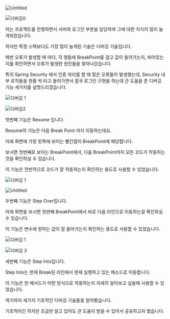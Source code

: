 ![Untitled](https://user-images.githubusercontent.com/70310271/195103481-7e6913a5-d6fa-4aee-b3ac-2816e44a21a4.png)

![디버깅0](https://user-images.githubusercontent.com/70310271/195103592-716515bb-ed86-49c0-b1d9-74169307150b.jpg)

저는 프로젝트를 진행하면서 서버와 로그인 부분을 담당하며 그에 대한 지식이 많이 늘게되었습니다.

하지만 특정 스택보다도 가장 많이 늘게된 기술은 디버깅 기술입니다.

매번 오류가 발생할 때 마다, 각 행들에 BreakPoint를 걸고 값이 들어가는지, 비어있는지를 확인하면서 오류가 발생한 원인들을 찾아나갔습니다.

특히 Spring Security 에서 인증 처리를 할 때 많은 오류들이 발생했는데, Security 내부 로직들을 한줄 씩 타고 들어가면서 결국 로그인 구현을 하는데 큰 도움을 준 디버깅 기능 세가지를 설명드리겠습니다.

![디버깅 1](https://user-images.githubusercontent.com/70310271/195103625-0a28c311-ad4a-4f47-94e4-ea91c7975906.jpg)

![디버깅2](https://user-images.githubusercontent.com/70310271/195103651-fe57afc5-1373-4692-add9-5b4371dedaa5.jpg)

첫번째 기능은 Resume 입니다. 

Resume의 기능은 다음 Break Point 까지 이동하는데요.

아래 화면에 가장 왼쪽에 보이는 빨간점이 BreakPoint에 해당합니다.

보시면 첫번째로 보이는 BreakPoint에서, 다음 BreakPoint까지 모든 코드가 작동하는것을 확인하실 수 있습니다.

이 기능은 전반적으로 코드가 잘 작동하는지 확인하는 용도로 사용할 수 있었습니다.

![디버깅 1](https://user-images.githubusercontent.com/70310271/195103670-ec8f1f33-93db-468b-a99b-ed0e712a2531.jpg)

![Untitled](https://user-images.githubusercontent.com/70310271/195103691-9ada17d6-8227-4040-907b-bd92af9124ed.png)

두번째 기능은 Step Over입니다.

아래 화면을 보시면 첫번째 BreakPoint에서 바로 다음 라인으로 이동하는걸 확인하실 수 있습니다.

이 기능은 변수에 원하는 값이 잘 들어가는지 확인하는 용도로 사용할 수 있었습니다.

![디버깅 1](https://user-images.githubusercontent.com/70310271/195103732-71e0f9b3-cb1c-462d-bc9d-412d3be82163.jpg)

![디버깅 3](https://user-images.githubusercontent.com/70310271/195103766-3cebfc15-bf27-4d53-baa1-eb0a2f7b7ae0.jpg)

세번째 기능은 Step Into입니다.

Step Into는 현재 Break된 라인에서 현재 실행하고 있는 메소드로 이동합니다.

이 기능은 한 메서드가 어떤 방식으로 작동하는지 자세히 알아보고 싶을때 사용할 수 있었습니다.

여기까지 세가지 기초적인 디버깅 기술들을 알아봤습니다.

기초적이긴 하지만 조금만 알고 있어도 큰 도움이 받을 수 있어서 공유하고자 했습니다.
